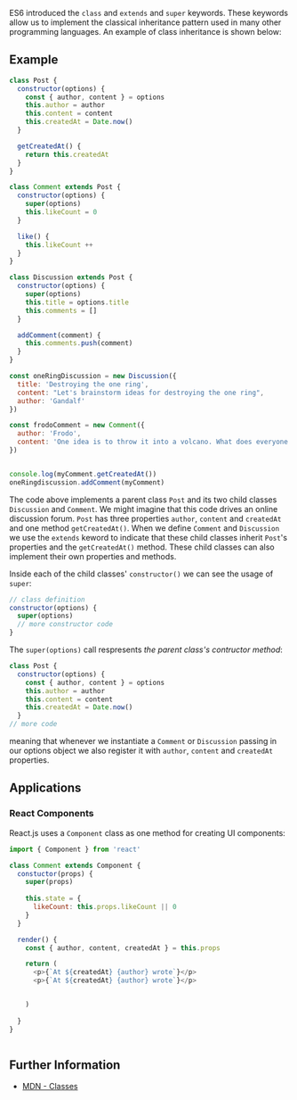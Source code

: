 ES6 introduced the `class` and `extends` and `super` keywords. These keywords allow us to implement the classical inheritance pattern used in many other programming languages. An example of class inheritance is shown below:

## Example

```js
class Post {
  constructor(options) {
    const { author, content } = options
    this.author = author
    this.content = content
    this.createdAt = Date.now()
  }

  getCreatedAt() {
    return this.createdAt
  }
}

class Comment extends Post {
  constructor(options) {
    super(options)
    this.likeCount = 0
  }

  like() {
    this.likeCount ++ 
  }
}

class Discussion extends Post {
  constructor(options) {
    super(options)
    this.title = options.title
    this.comments = []
  }

  addComment(comment) {
    this.comments.push(comment)
  }
}

const oneRingDiscussion = new Discussion({
  title: 'Destroying the one ring',
  content: "Let's brainstorm ideas for destroying the one ring",
  author: 'Gandalf'
})

const frodoComment = new Comment({ 
  author: 'Frodo', 
  content: 'One idea is to throw it into a volcano. What does everyone think?'
})


console.log(myComment.getCreatedAt())
oneRingdiscussion.addComment(myComment)
```
The code above implements a parent class `Post` and its two child classes `Discussion` and `Comment`. We might imagine that this code drives an online discussion forum. `Post` has three properties `author`, `content` and `createdAt` and one method `getCreatedAt()`. When we define `Comment` and `Discussion` we use the `extends` keword to indicate that these child classes inherit `Post`'s properties and the `getCreatedAt()` method. These child classes can also implement their own properties and methods.

Inside each of the child classes' `constructor()` we can see the usage of `super`:
```js
// class definition
constructor(options) {
  super(options)
  // more constructor code
}

```
The `super(options)` call respresents *the parent class's contructor method*:
```js
class Post {
  constructor(options) {
    const { author, content } = options
    this.author = author
    this.content = content
    this.createdAt = Date.now()
  }
// more code
```
meaning that whenever we instantiate a `Comment` or `Discussion` passing in our options object we also register it with `author`, `content` and `createdAt` properties. 

## Applications



### React Components

React.js uses a `Component` class as one method for creating UI components:

```js
import { Component } from 'react'

class Comment extends Component {
  constuctor(props) {
    super(props)
    
    this.state = {
      likeCount: this.props.likeCount || 0
    }
  }

  render() {
    const { author, content, createdAt } = this.props

    return (
      <p>{`At ${createdAt} {author} wrote`}</p>
      <p>{`At ${createdAt} {author} wrote`}</p>


    )
  
  }
}



```




## Further Information

  * [MDN - Classes](https://developer.mozilla.org/en/docs/Web/JavaScript/Reference/Classes)


